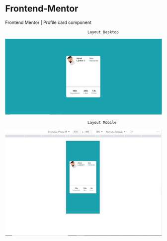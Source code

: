 # Frontend-Mentor
Frontend Mentor | Profile card component

                                         Layout Desktop

<img src =https://github.com/AdrielLuniere/Frontend-Mentor/blob/main/Exercicio/layout/layout-desktop.jpg/>
                                         
                                         
                                         Layout Mobile
                                          
<img src =https://github.com/AdrielLuniere/Frontend-Mentor/blob/main/Exercicio/layout/layout-mobile.jpg/>

